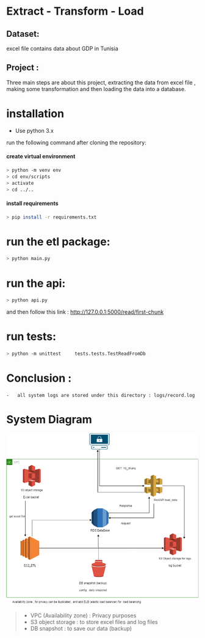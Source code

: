 # Extract - Transform - Load
## Dataset:
excel file contains data about GDP in Tunisia
## Project : 
Three main steps are about this project, extracting the data from excel file , making some transformation and then loading the data into a database.

# installation 
- Use python 3.x

run the following command after cloning the repository:
#### create virtual environment
```bash
> python -m venv env
> cd env/scripts
> activate
> cd ../..
```
#### install requirements
```bash
> pip install -r requirements.txt
```

# run the etl package: 

```bash
> python main.py
```
# run the api:
```bash
> python api.py
```
and then follow this link : http://127.0.0.1:5000/read/first-chunk

# run tests:
```bash
> python -m unittest     tests.tests.TestReadFromDb
```
# Conclusion :
    -   all system logs are stored under this directory : logs/record.log

# System Diagram
![plot](diag.png)

> - VPC (Availability zone) : Privacy purposes
> - S3 object storage : to store excel files and log files
> - DB snapshot : to save our data (backup)

